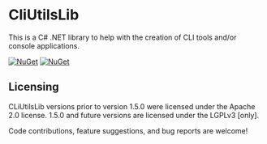 # CliUtilsLib

This is a C# .NET library to help with the creation of CLI tools and/or console applications.

[![NuGet](https://img.shields.io/nuget/v/CliUtilsLib.svg)](https://www.nuget.org/packages/CliUtilsLib/)
[![NuGet](https://img.shields.io/nuget/dt/CliUtilsLib.svg)](https://www.nuget.org/packages/CliUtilsLib/)

## Licensing

CLiUtilsLib versions prior to version 1.5.0 were licensed under the Apache 2.0 license. 1.5.0 and future versions are licensed under the LGPLv3 [only].

Code contributions, feature suggestions, and bug reports are welcome!
